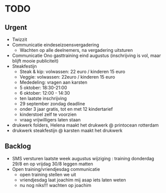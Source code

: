 # TODO
## Urgent

- Twizzit
- Communicatie eindeseizoensvergadering
	- Wachten op alle deelnemers, na vergadering uitsturen
- Communicatie Ono gasttraining eind augustus (inschrijving is vol, maar blijft mooie publiciteit)
- Steakfestijn
	- Steak & kip: volwassen: 22 euro / kinderen 15 euro
	- Veggie: volwassen: 22euro / kinderen 15 euro
	- Mededeling: vragen aan karsten
	- 5 oktober: 18:30-21:00
	- 6 oktober: 12:00 - 14:30
	- ten laatste inschrijving
	-  29 september zondag deadline
	- onder 3 jaar gratis, tot en met 12 kindertarief
	- kinderstoel zelf te voorzien
	- vraag vrijwilligers laten staan
- drukwerk folders, Helena maakt het drukwerk @ printocean rotterdam
- drukwerk steakfestijn @ karsten maakt het drukwerk 

## Backlog
- SMS versturen laatste week augustus wijziging : training donderdag 29/8 en op vrijdag 30/8 leggen matten
- Open training/vriendjesdag communicatie
	- open training stellen we uit
	- vriendjesdag laat joachim mij asap iets laten weten
	- nu nog niks!!! wachten op joachim
<!--stackedit_data:
eyJoaXN0b3J5IjpbLTkzNTg3MTE3OSwtMzI2NDA3NDUzLDIwNT
AyODY2MDksMTQ5ODg0NTM3MywxOTI5NDUwNjA2LDE1NDM0Mjg2
NTEsMTkyOTQ1MDYwNiwyMDcyMjgwOTI0LC0xNzQ2OTY3MTE4LC
0xNDUwNDcxMzg1LDE2NjYyODI2MDYsLTc1MDI1MjY5MiwyMTY0
NTgyNDUsMjE1MDc2NDMzLC0zNDY3NzM4OTgsMTY5ODc3NjA5Ny
wxNjk4Nzc2MDk3LDE4NTA3NTAwODMsMTQ1ODM5ODg0NCwtMzU1
NDE1MzI2XX0=
-->